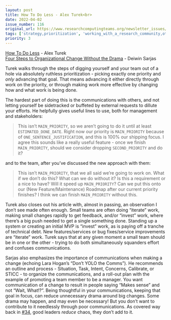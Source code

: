 ```yaml
---
layout: post
title: How To Do Less - Alex Turek<br>
date: 2022-04-02
issue_number: 116
original_url: https://www.researchcomputingteams.org/newsletter_issues/0116
tags: ['strategy,prioritization', 'working_with_a_research_community,other']
priority: 3
---
```


<!-- markdownlint-disable MD033 -->
<!-- markdownlint-disable MD041 -->
<!-- markdownlint-disable MD049 -->

[How To Do Less](https://alexturek.com/2022-03-07-How-to-do-less/) - Alex Turek<br>
[Four Steps to Organizational Change Without the Drama](https://medium.com/glia-tech/four-steps-to-organizational-change-without-the-drama-4790fd6b8c72) - Deiwin Sarjas

Turek walks through the steps of digging yourself and your team out of a hole via absolutely ruthless prioritization - picking exactly one priority and *only* advancing that goal.  That means advancing it either directly through work on the priority, or through making work more effective by changing how and what work is being done.

The hardest part of doing this is the communications with others, and not letting yourself be sidetracked or buffeted by external requests to dillute your efforts.  He helpfully gives useful lines to use, both for management and stakeholders:

> This isn’t `MAIN_PRIORITY`, so we aren’t going to do it until at least `ESTIMATED_DONE_DATE`.
> Right now our priority is `MAIN_PRIORITY` because of `ONE_SENTENCE_JUSTIFICATION`, and this is 100% our shipping focus.
> I agree this sounds like a really useful feature - once we finish `MAIN_PRIORITY`, should we consider dropping `SECOND_PRIORITY` and do it?

and to the team, after you’ve discussed the new approach with them:

> This isn’t `MAIN_PRIORITY`, that we all said we’re going to work on.
> What if we don’t do this? What can we do without it?
> Is this a requirement or a nice to have? Will it speed up `MAIN_PRIORITY`?
> Can we put this onto our (New Feature/Maintenance) Roadmap after our current priority finishes?
> I think we can finish `MAIN_PRIORITY` without this.

Turek also closes out his article with, almost in passing, an observation I don’t see made often enough.  Small teams are often doing “iterate” work, making small changes rapidly to get feedback, and/or “invest” work, where there’s a big push needed to get a single something done.  Standing up a system or creating an initial MVP is “invest” work, as is paying off a tranche of technical debt.  New features/services or bug fixes/service improvements are “iterate” work.  Turek says that at any given moment a small team should be in one or the other - trying to do both simultaneously squanders effort and confuses communications.

Sarjas also emphasizes the importance of communications when making a change (echoing Lara Hogan’s “Don’t YOLO the Comms”).  He recommends an outline and process - Situation, Task, Intent, Concerns, Calibrate, or STICC - to organize the communications, and a roll-out plan with the example of promoting a team member to be a manager.   You want communication of a change to result in people saying “Makes sense” and not “Wait, What!?”.  Being thoughtful in your communications, keeping that goal in focus, can reduce unnecessary drama around big changes.  Some drama may happen, and may even be necessary!  But you don’t want to contribute to it needlessly through poor communications.  As covered way back in [#34](https://www.researchcomputingteams.org/newsletter_issues/0034), good leaders *reduce* chaos, they don’t add to it.
